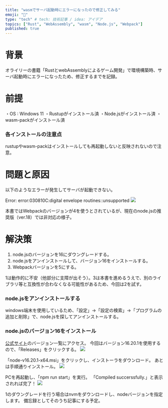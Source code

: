 ```yaml
---
title: "wasmでサーバ起動時にエラーになったので修正してみる"
emoji: "🌟"
type: "tech" # tech: 技術記事 / idea: アイデア
topics: ["Rust", "WebAssembly", "wasm", "Node.js", "Webpack"]
published: true
---
```


# 背景
オライリーの書籍「RustとwebAssemblyによるゲーム開発」で環境構築時、サーバ起動時にエラーになったため、修正するまでを記録。

# 前提
・OS : Windows 11
・Rustupがインストール済
・Node.jsがインストール済
・wasm-packがインストール済

### 各インストールの注意点
rustupやwasm-packはインストールしても再起動しないと反映されないので注意。

# 問題と原因
以下のようなエラーが発生してサーバが起動できない。

Error: error:030810C:digital envelope routines::unsupported
![](https://storage.googleapis.com/zenn-user-upload/9cd4b3ba7294-20230725.png)

本書ではWebpackのバージョンが4を使うとされているが、現在のnode.jsの推奨版（ver.18）では非対応の様子。

# 解決策
1. node.jsのバージョンを16にダウングレードする。
2. node.jsをアンインストールして、バージョン16をインストールする。
3. Webpackバージョンを5にする。

1は動作的に不安（他部分に支障が出そう）。3は本書を進めるうえで、別のライブラリ等と互換性が合わなくなる可能性があるため、今回は2を試す。

### node.jsをアンインストールする
windows端末を使用しているため、「設定」→「設定の検索」→「プログラムの追加と削除」で、node.jsを探してアンインストールする。

### node.jsのバージョン16をインストール
[公式サイト](https://nodejs.org/ja/download/releases)のバージョン一覧にアクセス。
今回はバージョン16.20.1を使用するので、「Releases」をクリックする。
![](https://storage.googleapis.com/zenn-user-upload/343db16045d0-20230725.png)

「node-v16.20.1-x64.msi」をクリックし、インストーラをダウンロード。
あとは手順通りインストール。
![](https://storage.googleapis.com/zenn-user-upload/788300a37753-20230725.png)

PCを再起動し、「npm run start」を実行。
「Compiled succerssfully.」と表示されれば完了！
![](https://storage.googleapis.com/zenn-user-upload/198fde900ce9-20230725.png)

1のダウングレードを行う場合はnvmをダウンロードし、nodeバージョンを指定します。
備忘録としてそのうち記事にする予定。